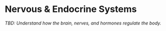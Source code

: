 # Nervous & Endocrine Systems

_TBD: Understand how the brain, nerves, and hormones regulate the body._